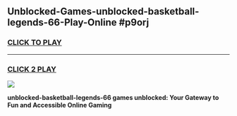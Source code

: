 
## Unblocked-Games-unblocked-basketball-legends-66-Play-Online #p9orj
<h3>
<a href="https://news.freeplayer.one?title=unblocked-basketball-legends-66&ref=3">CLICK TO PLAY</a></h3>
<hr>

<h3>
<a href="https://news.freeplayer.one?title=unblocked-basketball-legends-66&ref=3">CLICK 2 PLAY</a>
  
</h3>

<a href="https://news.freeplayer.one?title=unblocked-basketball-legends-66&ref=3"><img src="https://clearcache.store/games.png"></a>


**unblocked-basketball-legends-66 games unblocked: Your Gateway to Fun and Accessible Online Gaming**
